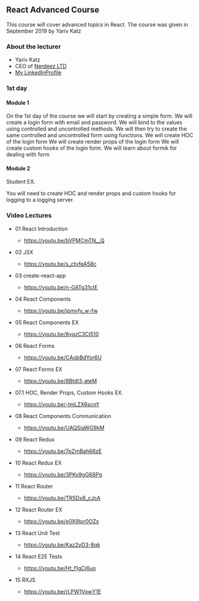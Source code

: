 ## React Advanced Course

This course will cover advanced topics in React.
The course was given in September 2019 by Yariv Katz

### About the lecturer

- Yariv Katz
- CEO of [Nerdeez LTD](https://www.nerdeez.com "Nerdeez Homepage")
- [My LinkedInProfile](https://il.linkedin.com/in/yariv-katz "LinkedIN Profile")

### 1st day

#### Module 1

On the 1st day of the course we will start by creating a simple form.
We will create a login form with email and password.
We will bind to the values using controlled and uncontrolled methods.
We will then try to create the same controlled and uncontrolled form using functions.
We will create HOC of the login form
We will create render props of the login form
We will create custom hooks of the login form.
We will learn about formik for dealing with form

#### Module 2

Student EX.

You will need to create HOC and render props and custom hooks for logging to a logging server.

### Video Lectures

- 01 React Introduction
  - https://youtu.be/bVPMCmTN__Q 

- 02 JSX
  - https://youtu.be/s_ctvfeA58c

- 03 create-react-app
  - https://youtu.be/n-GATg31ctE

- 04 React Components
  - https://youtu.be/jpmyfv_w-fw

- 05 React Components EX
  - https://youtu.be/8vgzC3CI510

- 06 React Forms
  - https://youtu.be/CAobBdYor6U

- 07 React Forms EX
  - https://youtu.be/8BtdI3-ateM

- 07.1 HOC, Render Props, Custom Hooks EX.
  - https://youtu.be/-tmLZX6scnY

- 08 React Components Communication
  - https://youtu.be/UAQSiaWG9kM

- 09 React Redux
  - https://youtu.be/7pZmBah66zE

- 10 React Redux EX
  - https://youtu.be/3PKv9gG68Pg

- 11 React Router
  - https://youtu.be/TR5Dx8_cJcA

- 12 React Router EX
  - https://youtu.be/e0X9Ipr0OZs

- 13 React Unit Test
  - https://youtu.be/Kaz2yD3-8qk

- 14 React E2E Tests
  - https://youtu.be/Ht_f1gCj6uo

- 15 RXJS
  - https://youtu.be/rLPW1VowY1E
